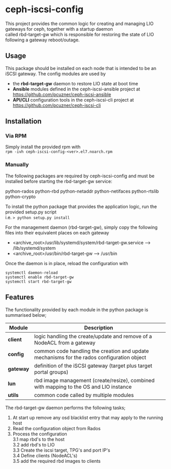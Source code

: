 # ceph-iscsi-config  
This project provides the common logic for creating and managing LIO gateways for ceph, together with a startup daemon  
called rbd-target-gw which is responsible for restoring the state of LIO following a gateway reboot/outage.

## Usage
This package should be installed on each node that is intended to be an iSCSI gateway. The config modules are used by    
* the **rbd-target-gw** daemon to restore LIO state at boot time  
* **Ansible** modules defined in the ceph-iscsi-ansible project at https://github.com/pcuzner/ceph-iscsi-ansible  
* **API/CLI** configuration tools in the ceph-iscsi-cli project at https://github.com/pcuzner/ceph-iscsi-cli  

## Installation
### Via RPM
Simply install the provided rpm with  
```rpm -ivh ceph-iscsi-config-<ver>.el7.noarch.rpm```  

### Manually

The following packages are required by ceph-iscsi-config and must be
installed before starting the rbd-target-gw service:

python-rados
python-rbd
python-netaddr
python-netifaces
python-rtslib
python-crypto

To install the python package that provides the application logic, run the provided setup.py script  
i.e. ```> python setup.py install```   

For the management daemon (rbd-target-gw), simply copy the following files into their equivalent places on each gateway  
- <archive_root>/usr/lib/systemd/system/rbd-target-gw.service  --> /lib/systemd/system
- <archive_root>/usr/bin/rbd-target-gw --> /usr/bin  

Once the daemon is in place, reload the configuration with  
```  
systemctl daemon-reload
systemctl enable rbd-target-gw 
systemctl start rbd-target-gw
```

## Features
The functionality provided by each module in the python package is summarised below;

| Module | Description |
| --- | --- |
| **client** | logic handling the create/update and remove of a NodeACL from a gateway |
| **config** | common code handling the creation and update mechanisms for the rados configuration object |  
| **gateway** | definition of the iSCSI gateway (target plus target portal groups) |
| **lun** | rbd image management (create/resize), combined with mapping to the OS and LIO instance |
| **utils** | common code called by multiple modules |
  
The rbd-target-gw daemon performs the following tasks;  
  1. At start up remove any osd blacklist entry that may apply to the running host  
  2. Read the configuration object from Rados  
  3. Process the configuration  
  3.1 map rbd's to the host  
  3.2 add rbd's to LIO  
  3.3 Create the iscsi target, TPG's and port IP's  
  3.4 Define clients (NodeACL's)  
  3.5 add the required rbd images to clients  



